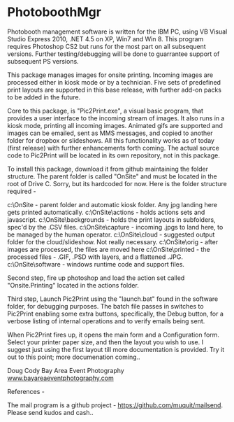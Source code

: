 PhotoboothMgr
=============

Photobooth management software is written for the IBM PC, using VB Visual Studio Express 2010, .NET 4.5 on XP, Win7 and Win 8.  This program requires Photoshop CS2 but runs for the most part on all subsequent versions.  Further testing/debugging will be done to guarrantee support of subsequent PS versions.

This package manages images for onsite printing. Incoming images are processed either in kiosk mode or by a technician.  Five sets of predefined print layouts are supported in this base release, with further add-on packs to be added in the future.

Core to this package, is "Pic2Print.exe", a visual basic program, that provides a user interface to the incoming stream
of images.  It also runs in a kiosk mode, printing all incoming images.  Animated gifs are supported and images can be emailed, sent as MMS messages, and copied to another folder for dropbox or slideshows.  All this functionality works as of today (first release) with further enhancements forth coming.  The actual source code to Pic2Print will be located in its own repository, not in this package.  

To install this package, download it from github maintaining the folder structure.  The parent folder is called "OnSite" and must be located in the root of Drive C.  Sorry, but its hardcoded for now.  Here is the folder structure required -

c:\OnSite                - parent folder and automatic kiosk folder. Any jpg landing here gets printed automatically.
c:\OnSite\actions        - holds actions sets and javascript.
c:\OnSite\backgrounds    - holds the print layouts in subfolders, spec'd by the .CSV files.
c:\OnSite\capture        - incoming .jpgs to land here, to be managed by the human operator.
c:\OnSite\cloud          - suggested output folder for the cloud/slideshow.  Not really necessary.
c:\OnSite\orig           - after images are processed, the files are moved here
c:\OnSite\printed        - the processed files - .GIF, .PSD with layers, and a flattened .JPG.
c:\OnSite\software       - windows runtime code and support files.

Second step, fire up photoshop and load the action set called "Onsite.Printing" located in the actions folder.  

Third step, Launch Pic2Print using the "launch.bat" found in the software folder, for debugging purposes.  The batch
file passes in switches to Pic2Print enabling some extra buttons, specifically, the Debug button, for a verbose listing of internal operations and to verify emails being sent.

When Pic2Print fires up, it opens the main form and a Configuration form.  Select your printer paper size, and then
the layout you wish to use.  I suggest just using the first layout till more documentation is provided. Try it out
to this point; more documenation coming..

Doug Cody
Bay Area Event Photography
www.bayareaeventphotography.com

References - 

The mail program is a github project - https://github.com/muquit/mailsend.  Please send kudos and cash..




